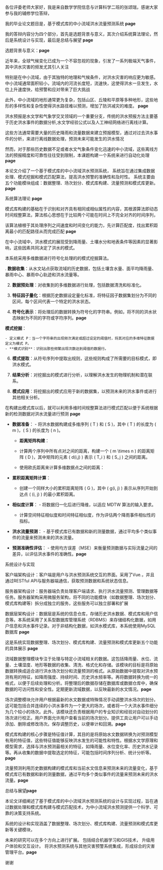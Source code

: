 

各位评委老师大家好，我是来自数学学院信息与计算科学二班的张颂瑞，感谢大家参与我的辅修学位答辩，

我的毕业论文题目是，基于模式库的中小流域洪水流量预测系统  **page**

我的答辩内容分为四个部分，首先是选题背景与意义，其次介绍系统算法理论，然后是系统设计与实现，最后是总结与展望 **page**

选题背景与意义：**page**

近年来，全球气候变化已成为一个不容忽视的现象，引发了一系列极端天气事件，其中洪水灾害的频发尤其引人关注

特别是在中小流域，由于其独特的地理和气候条件，对洪水灾害的响应更为敏感。中小流域通常面积较小，流域内的河流长度短，流速快，这使得洪水一旦发生，水位上升速度快，给预警和应对带来了巨大挑战

此外，中小流域的地形通常更为复杂，包括山区、丘陵和平原等多种地形，这些地形的多样性和复杂性使得洪水路径难以预测，增加了防洪减灾的难度。 **page**


洪水预报是水文学和气象学交叉领域的一个重要分支，传统的洪水预报方法主要基于历史洪水事件的数据分析,水文学经验公式以及人工神经网络进行离线计算。

这些方法通常需要大量的历史降雨和流量数据来建立预报模型，通过对过去洪水事件的分析，来进行离线数据处理，预测未来可能发生的洪水情况

然而，对于那些历史数据不足或者水文气象条件变化迅速的中小流域，这些离线方法的预报精度和可靠性往往受到限制，本课题构建一个系统来进行自动化处理 **page**

本论文介绍了一个基于模式库的中小流域洪水预测系统，
系统旨在通过集成数据处理、模式挖掘和模式匹配算法，提高洪水预警的准确性和及时性。
系统主要由五个功能模块组成：数据整理、场次划分、模式库构建、流量预测和模式库更新。**page**

系统算法理论 **page**

模式库构建的基础在于识别和对齐具有相同或相似属性的内容，其根源算法即动态时间规整算法，算法核心思想在于比较两个可能在时间上不完全对齐的时间序列，

该算法植根于其处理序列之间速度和时间变化的能力，先计算匹配度，找出累积距离最小的匹配路径从而完成匹配 **page**

在中小流域中，洪水模式的展现受到降雨量、土壤水分和地表条件等因素的显著影响，这些因素共同决定了洪水的模式。

本系统采用多维数据进行符号化处理的的模式挖掘算法。

. **数据收集**：从水文站点获取流域的历史数据，包括土壤含水量、面平均降雨量、暴雨中心、暴雨中心轨迹和洪水流量等。
    
2. **数据预处理**：对收集到的多维数据进行处理，包括数据清洗和标准化。
    
3. **特征因子量化**：根据历史数据设定量化标准，将特征因子数据集划分为不同的区间，每个区间代表一个特定的洪水状态。
    
4. **符号化表示**：将处理后的数据转换为符号化的字符串。例如，将不同的洪水状态映射为不同的字符或字符序列。**page**
    
**模式挖掘**：
    
    - 定义模式 P：当一个字符串的出现频次满足或超过设定的阈值时，将其对应的多维特征数据定义为模式 P。
    - **模式识别**：识别出那些频繁出现次数达到阈值的数据行。
6. **模式提取**：从符号序列中提取出规则，这些规则构成了所需要的目标模式，即洪水模式。
    
7. **结果分析**：对挖掘出的模式进行分析，以理解洪水发生的物理机制和潜在联系。
    
8. **模式应用**：将挖掘出的模式应用于新的数据集，以预测未来的洪水事件或进行其他相关分析。

在构建出模式库以后，就可以利用多维时间规整算法进行模式匹配以便于系统根据新的检测数据对洪水流量进行预测 **page**

- **数据准备**：
        - 将洪水数据构建成多维序列 ( T ) 和 ( S )，其中 ( T ) 的长度为 ( m )，( S ) 的长度为 ( n )。
    - **距离矩阵构建**：
    
    - 计算两个序列中所有点对之间的距离，构建一个 ( m \times n ) 的距离矩阵 ( D )，其中矩阵的元素 ( d(i,j) ) 表示 ( T_i ) 和 ( S_j ) 之间的距离。
    - 使用欧氏距离来计算多维数据点之间的距离：        
- **累积距离矩阵计算**：
    
    - 创建一个同样大小的累积距离矩阵 ( G )，其中 ( g(i, j) ) 表示从序列开始到达点 ( (i, j) ) 的最小累积距离。        
- **相似度计算**：
        - 将数据归一化后进行降维，以适应 MDTW 算法的输入要求。
    - 计算空间特征相似度和时间特征相似度，作为评估两个降雨事件相似性的指标。
- **洪水流量预测**：
        - 基于模式库已有数据和新的测量数据，通过平均多个类似事件的流量来预测未来的洪水流量。
- **预测准确性评估**：
        - 使用均方误差（MSE）来衡量预测数据与实际流量之间的差异，以评估洪水事件的准确性。**page**

系统设计与实现

客户端架构设计：客户端是用户与洪水预测系统交互的界面。采用了Vue.，并且通过RESTful API与服务器端通信，获取预测数据和系统状态信息。

服务器架构设计：服务器端负责处理客户端请求、执行洪水流量预测、管理数据等任务。服务器架构采用微服务架构，将不同的功能模块（如数据整理、场次划分、模式库构建等）拆分成独立的服务，这些服务可以独立部署和扩展

数据层架构设计：数据层是系统的信息仓库，存储历史洪水数据、模式库和用户信息等。本系统采用了关系型数据库管理系统（RDBMS）来存储结构化数据，如用户信息和洪水事件记录。对于非结构化数据，如洪水模式库，本系统使用MySQL数据库  **page**

这是系统实现数据整理、场次划分、模式库构建、流量预测和模式库更新五个功能的具体展示 **page**

流域数据整理模块专注于处理与特定小流域相关的数据。这包括降雨量、水位、流量、土壤湿度、地形等数据的收集、清洗、格式化和存储。该模块的目标是将原始数据转换成适合进行洪水场次划分和流量预测的格式。从原始数据中提取对洪水预测有用的特征，如降雨强度、持续时间、历史洪水频率等。再将数据转换为统一的格式，以便于后续处理和分析。将整理后的数据存储在数据库或数据仓库中，确保数据的可访问性和安全性。定期更新流域数据，以反映最新的水文情况。**page**

场次调整模块允许用户根据最新的水文数据或特殊情况手动调整洪水场次的划分。这可能包括合并连续的小洪水事件为一个更大的场次，或者将一个大洪水事件细分为几个较小的场次。此外，该模块还负责根据用户的专业知识和经验对自动划分的场次进行校正。用户界面允许用户查看当前的场次划分。提供工具让用户可以手动添加、删除或修改场次。保存调整历史，以便审计和回溯。**page**

模式库构建的核心步骤是特征值计算，其目的是将原始水文数据转换为对预测模型有用的特征值，这些特征值能够反映洪水发生的可能性和特性。根据水文学原理和模型需求，选择与洪水预测最相关的特征，如降雨量、水位变化率、历史洪水记录等。再从收集的数据中提取选定的特征，可能包括时间序列分析、统计分析等。**page**

流量预测利用历史数据构建的模式库和当前水文信息来预测未来的流量变化，基于模式库已有数据和新的测量数据，通过平均多个类似事件的流量来预测未来的洪水流量。**page**

总结与展望**page**

本论文详细阐述了基于模式库的中小流域洪水预测系统的设计与实现过程，旨在通过数据处理和模式库构建与模式匹配技术，为中小流域洪水预测提供一个科学、可靠的决策支持系统。

系统的设计和实现涵盖了数据整理、场次划分、模式库构建、流量预测和模式库更新等关键模块，

未来的研究可以在多个方向上进行扩展。
包括结合机器学习和GIS技术，
升级用户体验和交互设计。
将洪水预测系统与其他灾害预警系统集成，形成综合的灾害管理平台。**page**

谢谢